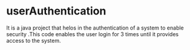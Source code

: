 # userAuthentication
It is a java project that helos in the authentication of a system to enable security  .This code enables the user login for 3 times until it provides access to the system.
